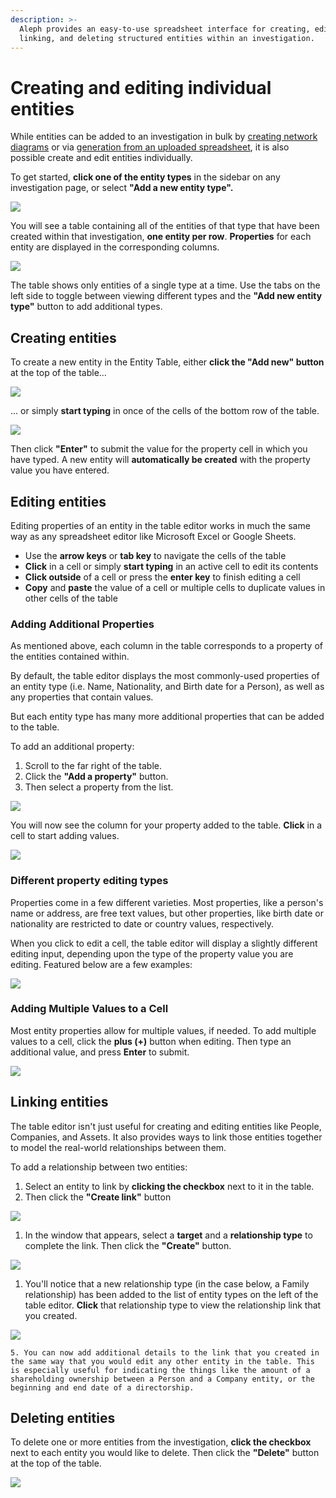 ```yaml
---
description: >-
  Aleph provides an easy-to-use spreadsheet interface for creating, editing,
  linking, and deleting structured entities within an investigation.
---
```


# Creating and editing individual entities

While entities can be added to an investigation in bulk by [creating network diagrams](network-diagrams.md) or via [generation from an uploaded spreadsheet](generating-multiple-entities-from-a-list.md), it is also possible create and edit entities individually.

To get started, **click one of the entity types** in the sidebar on any investigation page, or select **"Add a new entity type".**

![](<../../.gitbook/assets/Screen Shot 2021-02-11 at 13.45.25.png>)

You will see a table containing all of the entities of that type that have been created within that investigation, **one entity per row**. **Properties** for each entity are displayed in the corresponding columns.

![](<../../.gitbook/assets/Screen Shot 2021-02-11 at 13.50.06.png>)

The table shows only entities of a single type at a time. Use the tabs on the left side to toggle between viewing different types and the **"Add new entity type"** button to add additional types.

## Creating entities

To create a new entity in the Entity Table, either **click the "Add new" button** at the top of the table...

![](<../../.gitbook/assets/Screen Shot 2020-07-21 at 15.42.20 (1) (1).png>)

... or simply **start typing** in once of the cells of the bottom row of the table.

![](<../../.gitbook/assets/Screen Shot 2020-07-21 at 15.42.09 (1).png>)

Then click **"Enter"** to submit the value for the property cell in which you have typed. A new entity will **automatically be created** with the property value you have entered.

## Editing entities

Editing properties of an entity in the table editor works in much the same way as any spreadsheet editor like Microsoft Excel or Google Sheets.

* Use the **arrow keys** or **tab key** to navigate the cells of the table
* **Click** in a cell or simply **start typing** in an active cell to edit its contents
* **Click outside** of a cell or press the **enter key** to finish editing a cell
* **Copy** and **paste** the value of a cell or multiple cells to duplicate values in other cells of the table

### Adding Additional Properties

As mentioned above, each column in the table corresponds to a property of the entities contained within.

By default, the table editor displays the most commonly-used properties of an entity type (i.e. Name, Nationality, and Birth date for a Person), as well as any properties that contain values.

But each entity type has many more additional properties that can be added to the table.

To add an additional property:

1. Scroll to the far right of the table.
2. Click the **"Add a property"** button.
3. Then select a property from the list.

![](<../../.gitbook/assets/Screen Shot 2021-02-11 at 13.51.33.png>)

You will now see the column for your property added to the table. **Click** in a cell to start adding values.

![](<../../.gitbook/assets/Screen Shot 2021-02-11 at 13.52.34.png>)

### Different property editing types

Properties come in a few different varieties. Most properties, like a person's name or address, are free text values, but other properties, like birth date or nationality are restricted to date or country values, respectively.

When you click to edit a cell, the table editor will display a slightly different editing input, depending upon the type of the property value you are editing. Featured below are a few examples:

![](<../../.gitbook/assets/Screen Shot 2020-07-22 at 11.24.29.png>)

### Adding Multiple Values to a Cell

Most entity properties allow for multiple values, if needed. To add multiple values to a cell, click the **plus (+)** button when editing. Then type an additional value, and press **Enter** to submit.

![](<../../.gitbook/assets/Screen Shot 2020-07-22 at 11.35.33.png>)

## Linking entities

The table editor isn't just useful for creating and editing entities like People, Companies, and Assets. It also provides ways to link those entities together to model the real-world relationships between them.

To add a relationship between two entities:

1. Select an entity to link by **clicking the checkbox** next to it in the table.
2. Then click the **"Create link"** button

![](<../../.gitbook/assets/Screen Shot 2021-02-11 at 13.53.50.png>)

1. In the window that appears, select a **target** and a **relationship type** to complete the link. Then click the **"Create"** button.

![](<../../.gitbook/assets/Screen Shot 2021-02-11 at 13.59.29.png>)

1. You'll notice that a new relationship type (in the case below, a Family relationship) has been added to the list of entity types on the left of the table editor. **Click** that relationship type to view the relationship link that you created.

![](<../../.gitbook/assets/Screen Shot 2021-02-11 at 13.57.32.png>)

```
5. You can now add additional details to the link that you created in the same way that you would edit any other entity in the table. This is especially useful for indicating the things like the amount of a shareholding ownership between a Person and a Company entity, or the beginning and end date of a directorship.
```

## Deleting entities

To delete one or more entities from the investigation, **click the checkbox** next to each entity you would like to delete. Then click the **"Delete"** button at the top of the table.

![](<../../.gitbook/assets/Screen Shot 2021-02-11 at 14.01.22.png>)
